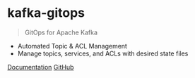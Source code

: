 
# kafka-gitops

> GitOps for Apache Kafka

- Automated Topic & ACL Management
- Manage topics, services, and ACLs with desired state files

[Documentation](/documentation.md)
[GitHub](https://github.com/devshawn/kafka-gitops)